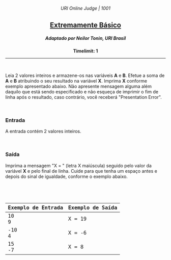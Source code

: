 <h6 align="center">URI Online Judge | 1001</h6>
<h2 align="center">
  <a href="https://www.urionlinejudge.com.br/judge/pt/problems/view/1001">
    Extremamente Básico
  </a>
</h2>
<h5 align="center">Adaptado por Neilor Tonin, URI  Brasil</h5>
<p align="center"><b>Timelimit: 1</b></p>
<hr>
<br>
<p>
  Leia 2 valores inteiros e armazene-os nas variáveis <b>A</b> e <b>B</b>. Efetue a soma de <b>A</b> e <b>B</b> atribuindo o seu resultado na variável <b>X</b>. Imprima <b>X</b> conforme exemplo apresentado abaixo. Não apresente mensagem alguma além daquilo que está sendo especificado e não esqueça de imprimir o fim de linha após o resultado, caso contrário, você receberá "Presentation Error".
</p>
<br>
<h3>Entrada</h3>
<p>
  A entrada contém 2 valores inteiros.
</p>
<br>
<h3>Saída</h3>
<p>
  Imprima a mensagem "X = " (letra X maiúscula) seguido pelo valor da variável <b>X</b> e pelo final de linha. Cuide para que tenha um espaço antes e depois do sinal de igualdade, conforme o exemplo abaixo.
</p>
<br>
<code>
  <table width="100%">
    <thead>
      <th>Exemplo de Entrada</th>
      <th>Exemplo de Saída</th>
    </thead>
    <tbody>
      <tr>
        <td>10<br>9</td>
        <td>X = 19</td>
      </tr>
      <tr>
        <td>-10<br>4</td>
        <td>X = -6</td>
      </tr>
      <tr>
        <td>15<br>-7</td>
        <td>X = 8</td>
      </tr>
    </tbody>
  </table>
</code>